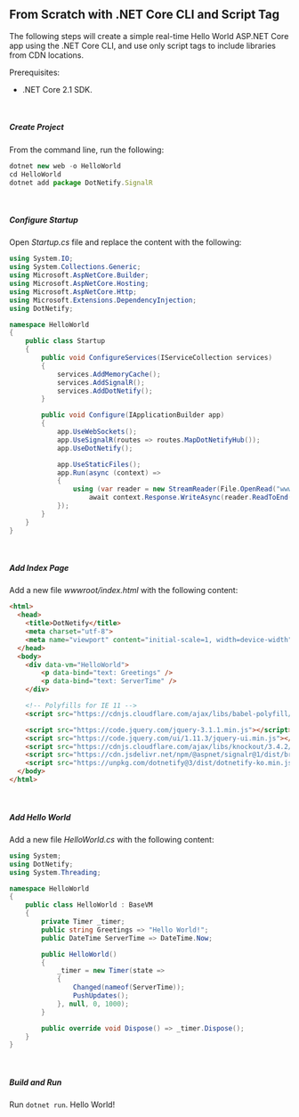 ## From Scratch with .NET Core CLI and Script Tag

The following steps will create a simple real-time Hello World ASP.NET Core app using the .NET Core CLI, and use only script tags to include libraries from CDN locations.

Prerequisites:

- .NET Core 2.1 SDK.
<br/>

##### Create Project

From the command line, run the following:
```js
dotnet new web -o HelloWorld
cd HelloWorld
dotnet add package DotNetify.SignalR
```
<br/>

##### Configure Startup

Open _Startup.cs_ file and replace the content with the following:
```csharp
using System.IO;
using System.Collections.Generic;
using Microsoft.AspNetCore.Builder;
using Microsoft.AspNetCore.Hosting;
using Microsoft.AspNetCore.Http;
using Microsoft.Extensions.DependencyInjection;
using DotNetify;

namespace HelloWorld
{
    public class Startup
    {
        public void ConfigureServices(IServiceCollection services)
        {
            services.AddMemoryCache();
            services.AddSignalR();
            services.AddDotNetify();          
        }

        public void Configure(IApplicationBuilder app)
        {
            app.UseWebSockets();
            app.UseSignalR(routes => routes.MapDotNetifyHub());
            app.UseDotNetify();          

            app.UseStaticFiles();
            app.Run(async (context) =>
            {
                using (var reader = new StreamReader(File.OpenRead("wwwroot/index.html")))
                    await context.Response.WriteAsync(reader.ReadToEnd());
            });
        }
    }
}
```
<br/>


##### Add Index Page

Add a new file _wwwroot/index.html_ with the following content:
```html
<html>
  <head>
    <title>DotNetify</title>
    <meta charset="utf-8">
    <meta name="viewport" content="initial-scale=1, width=device-width" />
  </head>
  <body>
    <div data-vm="HelloWorld">
        <p data-bind="text: Greetings" />
        <p data-bind="text: ServerTime" />
    </div>

    <!-- Polyfills for IE 11 -->
    <script src="https://cdnjs.cloudflare.com/ajax/libs/babel-polyfill/7.0.0/polyfill.min.js"></script>

    <script src="https://code.jquery.com/jquery-3.1.1.min.js"></script>
    <script src="https://code.jquery.com/ui/1.11.3/jquery-ui.min.js"></script>
    <script src="https://cdnjs.cloudflare.com/ajax/libs/knockout/3.4.2/knockout-min.js"></script>
    <script src="https://cdn.jsdelivr.net/npm/@aspnet/signalr@1/dist/browser/signalr.min.js"></script>
    <script src="https://unpkg.com/dotnetify@3/dist/dotnetify-ko.min.js"></script>
  </body>
</html>
```
<br/>

##### Add Hello World

Add a new file _HelloWorld.cs_ with the following content:
```csharp
using System;
using DotNetify;
using System.Threading;

namespace HelloWorld
{
    public class HelloWorld : BaseVM
    {
        private Timer _timer;
        public string Greetings => "Hello World!";
        public DateTime ServerTime => DateTime.Now;

        public HelloWorld()
        {
            _timer = new Timer(state =>
            {
                Changed(nameof(ServerTime));
                PushUpdates();
            }, null, 0, 1000);
        }

        public override void Dispose() => _timer.Dispose();
    }
}
```
<br/>

##### Build and Run

Run `dotnet run`.  Hello World!
